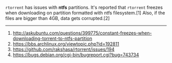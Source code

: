 `rtorrent` has issues with **ntfs** partitions.
It's reported that `rtorrent` freezes when downloading on partition formatted with ntfs filesystem.[1]
Also, if the files are bigger than 4GB, data gets corrupted.[2]


***

1. http://askubuntu.com/questions/399775/constant-freezes-when-downloading-torrent-to-ntfs-partition
2. https://bbs.archlinux.org/viewtopic.php?id=192811
3. https://github.com/rakshasa/rtorrent/issues/194
4. https://bugs.debian.org/cgi-bin/bugreport.cgi?bug=743734